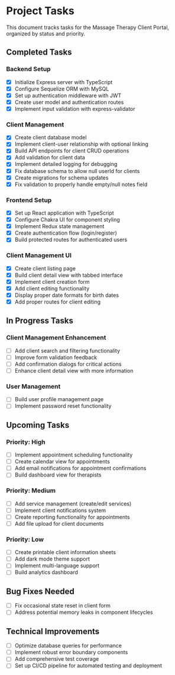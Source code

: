 # Project Tasks

This document tracks tasks for the Massage Therapy Client Portal, organized by status and priority.

## Completed Tasks

### Backend Setup
- [x] Initialize Express server with TypeScript
- [x] Configure Sequelize ORM with MySQL
- [x] Set up authentication middleware with JWT
- [x] Create user model and authentication routes
- [x] Implement input validation with express-validator

### Client Management
- [x] Create client database model
- [x] Implement client-user relationship with optional linking
- [x] Build API endpoints for client CRUD operations
- [x] Add validation for client data
- [x] Implement detailed logging for debugging
- [x] Fix database schema to allow null userId for clients
- [x] Create migrations for schema updates
- [x] Fix validation to properly handle empty/null notes field

### Frontend Setup
- [x] Set up React application with TypeScript
- [x] Configure Chakra UI for component styling
- [x] Implement Redux state management
- [x] Create authentication flow (login/register)
- [x] Build protected routes for authenticated users

### Client Management UI
- [x] Create client listing page
- [x] Build client detail view with tabbed interface
- [x] Implement client creation form
- [x] Add client editing functionality
- [x] Display proper date formats for birth dates
- [x] Add proper routes for client editing

## In Progress Tasks

### Client Management Enhancement
- [ ] Add client search and filtering functionality
- [ ] Improve form validation feedback
- [ ] Add confirmation dialogs for critical actions
- [ ] Enhance client detail view with more information

### User Management
- [ ] Build user profile management page
- [ ] Implement password reset functionality

## Upcoming Tasks

### Priority: High
- [ ] Implement appointment scheduling functionality
- [ ] Create calendar view for appointments
- [ ] Add email notifications for appointment confirmations
- [ ] Build dashboard view for therapists

### Priority: Medium
- [ ] Add service management (create/edit services)
- [ ] Implement client notifications system
- [ ] Create reporting functionality for appointments
- [ ] Add file upload for client documents

### Priority: Low
- [ ] Create printable client information sheets
- [ ] Add dark mode theme support
- [ ] Implement multi-language support
- [ ] Build analytics dashboard

## Bug Fixes Needed
- [ ] Fix occasional state reset in client form
- [ ] Address potential memory leaks in component lifecycles

## Technical Improvements
- [ ] Optimize database queries for performance
- [ ] Implement robust error boundary components
- [ ] Add comprehensive test coverage
- [ ] Set up CI/CD pipeline for automated testing and deployment
